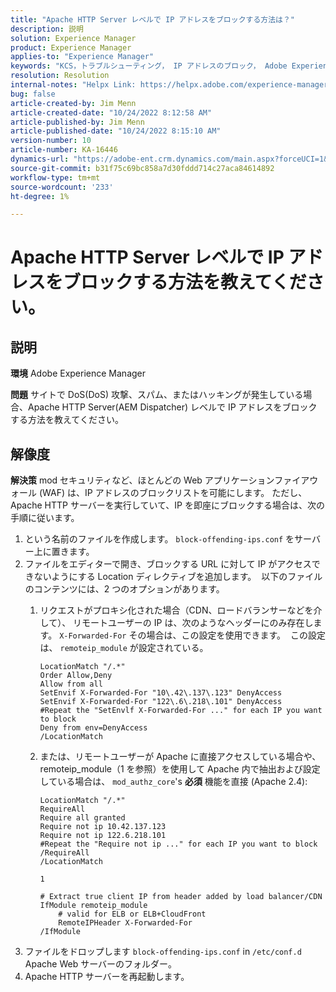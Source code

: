 ```yaml
---
title: "Apache HTTP Server レベルで IP アドレスをブロックする方法は？"
description: 説明
solution: Experience Manager
product: Experience Manager
applies-to: "Experience Manager"
keywords: "KCS，トラブルシューティング， IP アドレスのブロック， Adobe Experience Manager, AEM, Apache HTTP Server Level"
resolution: Resolution
internal-notes: "Helpx Link: https://helpx.adobe.com/experience-manager/kb/block-ips-apache-http-server.html#remoteip_module"
bug: false
article-created-by: Jim Menn
article-created-date: "10/24/2022 8:12:58 AM"
article-published-by: Jim Menn
article-published-date: "10/24/2022 8:15:10 AM"
version-number: 10
article-number: KA-16446
dynamics-url: "https://adobe-ent.crm.dynamics.com/main.aspx?forceUCI=1&pagetype=entityrecord&etn=knowledgearticle&id=3e9f6ba7-7353-ed11-bba2-6045bd0065f9"
source-git-commit: b31f75c69bc858a7d30fddd714c27aca84614892
workflow-type: tm+mt
source-wordcount: '233'
ht-degree: 1%

---
```


# Apache HTTP Server レベルで IP アドレスをブロックする方法を教えてください。

## 説明


<b>環境</b>
Adobe Experience Manager

<b>問題</b>
サイトで DoS(DoS) 攻撃、スパム、またはハッキングが発生している場合、Apache HTTP Server(AEM Dispatcher) レベルで IP アドレスをブロックする方法を教えてください。


## 解像度


<b>解決策</b>
mod セキュリティなど、ほとんどの Web アプリケーションファイアウォール (WAF) は、IP アドレスのブロックリストを可能にします。
ただし、Apache HTTP サーバーを実行していて、IP を即座にブロックする場合は、次の手順に従います。

1. という名前のファイルを作成します。 `block-offending-ips.conf` をサーバー上に置きます。
2. ファイルをエディターで開き、ブロックする URL に対して IP がアクセスできないようにする Location ディレクティブを追加します。  以下のファイルのコンテンツには、2 つのオプションがあります。
   1. リクエストがプロキシ化された場合（CDN、ロードバランサーなどを介して）、 リモートユーザーの IP は、次のようなヘッダーにのみ存在します。 `X-Forwarded-For` その場合は、この設定を使用できます。  この設定は、 `remoteip_module` が設定されている。  <br>

      ```
      LocationMatch "/.*"
      Order Allow,Deny
      Allow from all
      SetEnvif X-Forwarded-For "10\.42\.137\.123" DenyAccess
      SetEnvif X-Forwarded-For "122\.6\.218\.101" DenyAccess
      #Repeat the "SetEnvlf X-Forwarded-For ..." for each IP you want to block
      Deny from env=DenyAccess
      /LocationMatch
      ```
   2. または、リモートユーザーが Apache に直接アクセスしている場合や、remoteip_module（1 を参照）を使用して Apache 内で抽出および設定している場合は、 `mod_authz_core`&#39;s <b>必須</b> 機能を直接 (Apache 2.4):

      ```
      LocationMatch "/.*"
      RequireAll
      Require all granted
      Require not ip 10.42.137.123
      Require not ip 122.6.218.101
      #Repeat the "Require not ip ..." for each IP you want to block
      /RequireAll
      /LocationMatch
      ```

      `1`


      ```
      # Extract true client IP from header added by load balancer/CDN
      IfModule remoteip_module
          # valid for ELB or ELB+CloudFront
          RemoteIPHeader X-Forwarded-For
      /IfModule
      ```
3. ファイルをドロップします `block-offending-ips.conf` in `/etc/conf.d` Apache Web サーバーのフォルダー。
4. Apache HTTP サーバーを再起動します。

